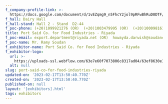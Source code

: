 ```yaml
---
f_company-profile-link: >-
  https://docs.google.com/document/d/1vEZqmg9_n5FhcY2jol9pRFwBhRuD0DTF/edit?usp=share_link&ouid=111844397792848099856&rtpof=true&sd=true
f_hall: Dairy Hall
f_hall-stand: Hall 2 - Stand  D2-44
f_poc-phone: (+20)1099921276 (OR)  (+20)1003479995 (OR)  (+20)1000981619
title: Port Said Co. for Food Industries - Riyada
f_poc-email: export.department@riyada.net (OR)  howayda.darwish@soudanco.com
f_poc-name: Mr. Ramy Soudan
f_exhibitor-name: Port Said Co. for Food Industries - Riyada
f_exhibitor-logo:
  url: >-
    https://uploads-ssl.webflow.com/63e7e60f7073806c8317ad04/63ef8630e1b8cfff8c6827bd_ZWEwMQ.jpeg
  alt: null
slug: port-said-co-for-food-industries-riyada
updated-on: '2023-02-17T13:50:40.770Z'
created-on: '2023-02-17T13:50:40.770Z'
published-on: null
layout: '[exhibitors].html'
tags: exhibitors
---
```



